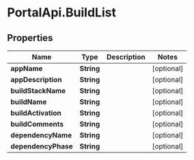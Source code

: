 # PortalApi.BuildList

## Properties
Name | Type | Description | Notes
------------ | ------------- | ------------- | -------------
**appName** | **String** |  | [optional] 
**appDescription** | **String** |  | [optional] 
**buildStackName** | **String** |  | [optional] 
**buildName** | **String** |  | [optional] 
**buildActivation** | **String** |  | [optional] 
**buildComments** | **String** |  | [optional] 
**dependencyName** | **String** |  | [optional] 
**dependencyPhase** | **String** |  | [optional] 



